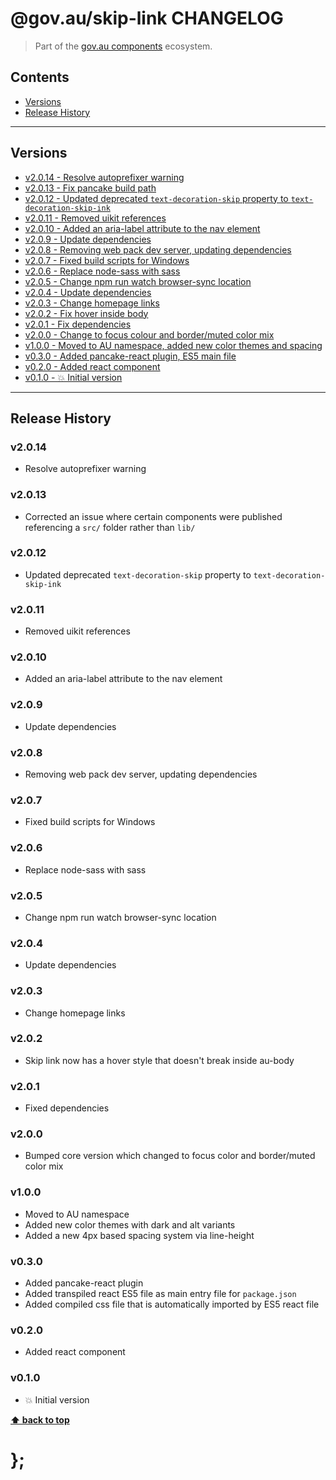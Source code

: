 @gov.au/skip-link CHANGELOG
======================

> Part of the [gov.au components](https://github.com/govau/design-system-components/) ecosystem.


## Contents

* [Versions](#install)
* [Release History](#release-history)


----------------------------------------------------------------------------------------------------------------------------------------------------------------


## Versions

* [v2.0.14 - Resolve autoprefixer warning](#v2014)
* [v2.0.13 - Fix pancake build path](#v2013)
* [v2.0.12 - Updated deprecated `text-decoration-skip` property to `text-decoration-skip-ink`](#v2012)
* [v2.0.11 - Removed uikit references](#v2011)
* [v2.0.10 - Added an aria-label attribute to the nav element](#v2010)
* [v2.0.9 - Update dependencies](#v209)
* [v2.0.8 - Removing web pack dev server, updating dependencies](#v208)
* [v2.0.7 - Fixed build scripts for Windows](#v207)
* [v2.0.6 - Replace node-sass with sass](#v206)
* [v2.0.5 - Change npm run watch browser-sync location](#v205)
* [v2.0.4 - Update dependencies](#v204)
* [v2.0.3 - Change homepage links](#v203)
* [v2.0.2 - Fix hover inside body](#v202)
* [v2.0.1 - Fix dependencies](#v201)
* [v2.0.0 - Change to focus colour and border/muted color mix](#v200)
* [v1.0.0 - Moved to AU namespace, added new color themes and spacing](#v100)
* [v0.3.0 - Added pancake-react plugin, ES5 main file](#v030)
* [v0.2.0 - Added react component](#v020)
* [v0.1.0 - 💥 Initial version](#v010)


----------------------------------------------------------------------------------------------------------------------------------------------------------------


## Release History

### v2.0.14

- Resolve autoprefixer warning


### v2.0.13

- Corrected an issue where certain components were published referencing a `src/` folder rather than `lib/`


### v2.0.12

- Updated deprecated `text-decoration-skip` property to `text-decoration-skip-ink`


### v2.0.11

- Removed uikit references


### v2.0.10

- Added an aria-label attribute to the nav element


### v2.0.9

- Update dependencies


### v2.0.8

- Removing web pack dev server, updating dependencies


### v2.0.7

- Fixed build scripts for Windows


### v2.0.6

- Replace node-sass with sass


### v2.0.5

- Change npm run watch browser-sync location


### v2.0.4

- Update dependencies


### v2.0.3

- Change homepage links


### v2.0.2

- Skip link now has a hover style that doesn't break inside au-body


### v2.0.1

- Fixed dependencies


### v2.0.0

- Bumped core version which changed to focus color and border/muted color mix


### v1.0.0

- Moved to AU namespace
- Added new color themes with dark and alt variants
- Added a new 4px based spacing system via line-height


### v0.3.0

- Added pancake-react plugin
- Added transpiled react ES5 file as main entry file for `package.json`
- Added compiled css file that is automatically imported by ES5 react file


### v0.2.0

- Added react component


### v0.1.0

- 💥 Initial version


**[⬆ back to top](#contents)**


# };
